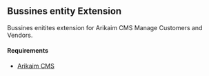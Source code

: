 ## Bussines entity Extension


Bussines enitites extension for Arikaim CMS
Manage Customers and Vendors.


#### Requirements 
  * [Arikaim CMS](https://github.com/arikaim/arikaim)
